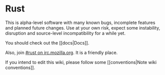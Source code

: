 # Rust

This is alpha-level software with many known bugs, incomplete features and planned future changes. Use at your own risk, expect some instability, disruption and source-level incompatibility for a while yet.

You should check out the [[docs|Docs]].

Also, join [#rust on irc.mozilla.org][pound-rust]. It is a friendly place.

If you intend to edit this wiki, please follow some [[conventions|Note wiki conventions]].

[pound-rust]: http://chat.mibbit.com/?server=irc.mozilla.org&channel=%23rust
